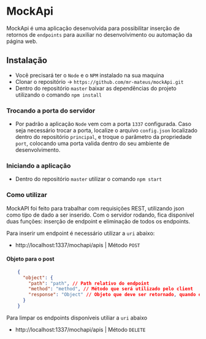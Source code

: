 # MockApi
MockApi é uma aplicação desenvolvida para possibilitar inserção de retornos de ```endpoints``` para auxiliar no desenvolvimento ou automação da página web. 


## Instalação

* Você precisará ter o ```Node``` e o ```NPM``` instalado na sua maquina
* Clonar o repositório -> `https://github.com/mr-mateus/mockApi.git`
* Dentro do repositório ```master``` baixar as dependências do projeto utilizando o comando ```npm install```

### Trocando a porta do servidor ###

* Por padrão a aplicação ```Node``` vem com a porta ```1337``` configurada. Caso seja necessário trocar a porta,  localize o arquivo ```config.json``` localizado dentro do repositório  ```principal```, e troque o parâmetro da propriedade ```port```, colocando uma porta valida dentro do seu ambiente de desenvolvimento.

### Iniciando a aplicação ###

* Dentro do repositório ```master``` utilizar o comando ```npm start```


### Como utilizar  ###

MockAPI foi feito para trabalhar com requisições REST, utilizando json como tipo de dado a ser inserido. 
Com o servidor rodando, fica disponível duas funções: inserção de endpoint e eliminação de todos os endpoints. 

Para inserir um endpoint é necessário utilizar a ```uri``` abaixo: 
* http://localhost:1337/mochapi/apis | Método ```POST```

#### Objeto para o post #####
```json
    {
      "object": {
        "path": "path", // Path relativo do endpoint 
        "method": "method", // Método que será utilizado pelo client
        "response": "Object" // Objeto que deve ser retornado, quando esse endpoint for requisitado
      }
    }
```
Para limpar os endpoints disponíveis utiliar a ```uri``` abaixo
* http://localhost:1337/mochapi/apis | Método ```DELETE```










